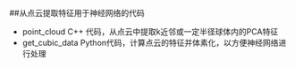 ##从点云提取特征用于神经网络的代码
 * point_cloud 
   C++ 代码，从点云中提取k近邻或一定半径球体内的PCA特征
 * get_cubic_data
   Python代码，计算点云的特征并体素化，以方便神经网络进行处理